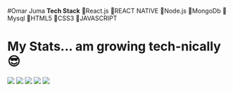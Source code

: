 #Omar Juma
**Tech Stack**
🚀React.js
🚀REACT NATIVE
🚀Node.js
🚀MongoDb
🚀Mysql
🚀HTML5
🚀CSS3
🚀JAVASCRIPT
# My Stats... am growing tech-nically😎


[![](https://raw.githubusercontent.com/OmariJuma/github-stats/master/profile-summary-card-output/react/0-profile-details.svg)](https://github.com/vn7n24fzkq/github-profile-summary-cards)
[![](https://raw.githubusercontent.com/OmariJuma/github-stats/master/profile-summary-card-output/react/1-repos-per-language.svg)](https://github.com/vn7n24fzkq/github-profile-summary-cards) [![](https://raw.githubusercontent.com/OmariJuma/github-stats/master/profile-summary-card-output/react/2-most-commit-language.svg)](https://github.com/vn7n24fzkq/github-profile-summary-cards)
[![](https://raw.githubusercontent.com/OmariJuma/github-stats/master/profile-summary-card-output/react/3-stats.svg)](https://github.com/vn7n24fzkq/github-profile-summary-cards) [![](https://raw.githubusercontent.com/OmariJuma/github-stats/master/profile-summary-card-output/react/4-productive-time.svg)](https://github.com/vn7n24fzkq/github-profile-summary-cards)
